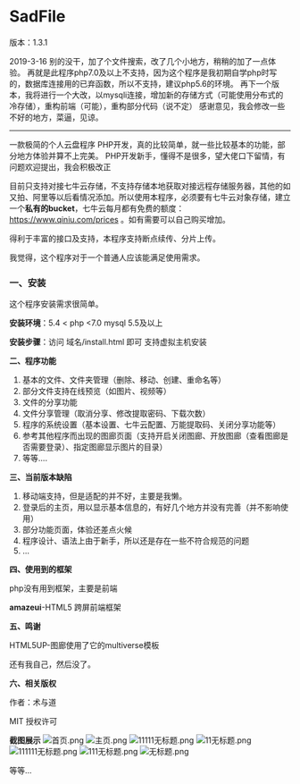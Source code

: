 # SadFile

版本：1.3.1

2019-3-16
别的没干，加了个文件搜索，改了几个小地方，稍稍的加了一点体验。
再就是此程序php7.0及以上不支持，因为这个程序是我初期自学php时写的，数据库连接用的已弃函数，所以不支持，建议php5.6的环境。
再下一个版本，我将进行一个大改，以mysqli连接，增加新的存储方式（可能使用分布式的冷存储），重构前端（可能），重构部分代码（说不定）
感谢意见，我会修改一些不好的地方，菜逼，见谅。

------

一款极简的个人云盘程序
PHP开发，真的比较简单，就一些比较基本的功能，部分地方体验并算不上完美。
PHP开发新手，懂得不是很多，望大佬口下留情，有问题欢迎提出，我会积极改正

目前只支持对接七牛云存储，不支持存储本地获取对接远程存储服务器，其他的如又拍、阿里等以后看情况添加。所以使用本程序，必须要有七牛云对象存储，建立一个**私有的bucket**，七牛云每月都有免费的额度：https://www.qiniu.com/prices 。如有需要可以自己购买增加。

得利于丰富的接口及支持，本程序支持断点续传、分片上传。



我觉得，这个程序对于一个普通人应该能满足使用需求。



### 一、安装

这个程序安装需求很简单。

**安装环境**：5.4 < php <7.0 mysql 5.5及以上

**安装步骤**：访问 域名/install.html 即可 支持虚拟主机安装



**二、程序功能**

1. 基本的文件、文件夹管理（删除、移动、创建、重命名等）
2. 部分文件支持在线预览（如图片、视频等）
3. 文件的分享功能
4. 文件分享管理（取消分享、修改提取密码、下载次数）
5. 程序的系统设置（基本设置、七牛云配置、万能提取码、关闭分享功能等）
6. 参考其他程序而出现的图廊页面（支持开启关闭图廊、开放图廊（查看图廊是否需要登录）、指定图廊显示图片的目录）
7. 等等....



**三、当前版本缺陷**

1. 移动端支持，但是适配的并不好，主要是我懒。
2. 登录后的主页，用以显示基本信息的，有好几个地方并没有完善（并不影响使用）
3. 部分功能页面，体验还差点火候
4. 程序设计、语法上由于新手，所以还是存在一些不符合规范的问题
5. ...

**四、使用到的框架**

php没有用到框架，主要是前端

**amazeui**-HTML5 跨屏前端框架

**五、鸣谢**

HTML5UP-图廊使用了它的multiverse模板

还有我自己，然后没了。

**六、相关版权**

作者：术与道    

MIT 授权许可

**截图展示**
![首页.png](https://i.loli.net/2019/02/01/5c53eacb3c117.png)
![主页.png](https://i.loli.net/2019/02/01/5c53eae6ed075.png)
![11111无标题.png](https://i.loli.net/2019/02/01/5c53eb0ab97a6.png)
![11无标题.png](https://i.loli.net/2019/02/01/5c53eb3ab7897.png)
![111111无标题.png](https://i.loli.net/2019/02/01/5c53eb3ae0f53.png)
![111无标题.png](https://i.loli.net/2019/02/01/5c53eb977b694.png)
![无标题.png](https://i.loli.net/2019/02/01/5c53ec9fda46f.png)

等等...
